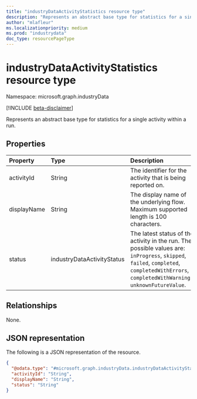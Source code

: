 ```yaml
---
title: "industryDataActivityStatistics resource type"
description: "Represents an abstract base type for statistics for a single activity within a run."
author: "mlafleur"
ms.localizationpriority: medium
ms.prod: "industrydata"
doc_type: resourcePageType
---
```


# industryDataActivityStatistics resource type

Namespace: microsoft.graph.industryData

[!INCLUDE [beta-disclaimer](../../includes/beta-disclaimer.md)]

Represents an abstract base type for statistics for a single activity within a run.

## Properties

| Property    | Type                       | Description                                                                                                                                                                                  |
| :---------- | :------------------------- | :------------------------------------------------------------------------------------------------------------------------------------------------------------------------------------------- |
| activityId  | String                     | The identifier for the activity that is being reported on.                                                                                                                                   |
| displayName | String                     | The display name of the underlying flow. Maximum supported length is 100 characters.                                                                                                         |
| status      | industryDataActivityStatus | The latest status of the activity in the run. The possible values are: `inProgress`, `skipped`, `failed`, `completed`, `completedWithErrors`, `completedWithWarnings`, `unknownFutureValue`. |

## Relationships

None.

## JSON representation

The following is a JSON representation of the resource.

<!-- {
  "blockType": "resource",
  "@odata.type": "microsoft.graph.industryData.industryDataActivityStatistics"
}
-->

```json
{
  "@odata.type": "#microsoft.graph.industryData.industryDataActivityStatistics",
  "activityId": "String",
  "displayName": "String",
  "status": "String"
}
```
